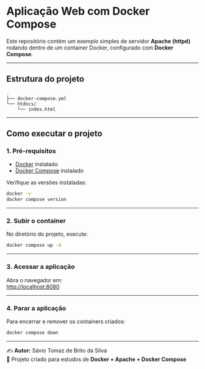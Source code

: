 # Aplicação Web com Docker Compose

Este repositório contém um exemplo simples de servidor **Apache (httpd)** rodando dentro de um container Docker, configurado com **Docker Compose**.

---

## Estrutura do projeto

```
.
├── docker-compose.yml
└── htdocs/
    └── index.html
```

---

## Como executar o projeto

### 1. Pré-requisitos
- [Docker](https://docs.docker.com/get-docker/) instalado  
- [Docker Compose](https://docs.docker.com/compose/install/) instalado  

Verifique as versões instaladas:
```bash
docker -v
docker compose version
```

---

### 2. Subir o container
No diretório do projeto, execute:
```bash
docker compose up -d
```

---

### 3. Acessar a aplicação
Abra o navegador em:  
[http://localhost:8080](http://localhost:8080)

---

### 4. Parar a aplicação
Para encerrar e remover os containers criados:
```bash
docker compose down
```

---


✍️ **Autor:** Sávio Tomaz de Brito da Silva  
📅 Projeto criado para estudos de **Docker + Apache + Docker Compose**
